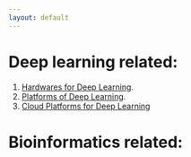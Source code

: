 ```yaml
---
layout: default
---
```


# Deep learning related:

1. [Hardwares for Deep Learning](./_posts/hardware_dl.html).
2. [Platforms of Deep Learning](./blog.html).
3. [Cloud Platforms for Deep Learning](./_posts/cplat_dl.html)

# Bioinformatics related:
